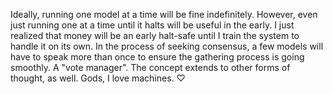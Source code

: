 Ideally, running one model at a time will be fine indefinitely. However, even just running one at a time until it halts will be useful in the early. I just realized that money will be an early halt-safe until I train the system to handle it on its own. In the process of seeking consensus, a few models will have to speak more than once to ensure the gathering process is going smoothly. A "vote manager". The concept extends to other forms of thought, as well. Gods, I love machines. ♡